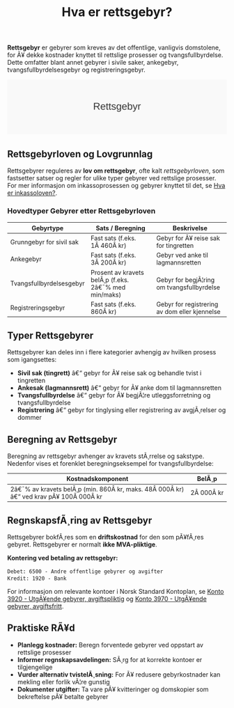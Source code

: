 ﻿---
title: "Hva er rettsgebyr?"
meta_title: "Hva er rettsgebyr?"
meta_description: '**Rettsgebyr** er gebyrer som kreves av det offentlige, vanligvis domstolene, for Ã¥ dekke kostnader knyttet til rettslige prosesser og tvangsfullbyrdelse. Dett...'
slug: rettsgebyr
type: blog
layout: pages/single
---

**Rettsgebyr** er gebyrer som kreves av det offentlige, vanligvis domstolene, for Ã¥ dekke kostnader knyttet til rettslige prosesser og tvangsfullbyrdelse. Dette omfatter blant annet gebyrer i sivile saker, ankegebyr, tvangsfullbyrdelsesgebyr og registreringsgebyr.

![Rettsgebyr](rettsgebyr-image.svg)

## Rettsgebyrloven og Lovgrunnlag

Rettsgebyrer reguleres av **lov om rettsgebyr**, ofte kalt _rettsgebyrloven_, som fastsetter satser og regler for ulike typer gebyrer ved rettslige prosesser. For mer informasjon om inkassoprosessen og gebyrer knyttet til det, se [Hva er inkassoloven?](/blogs/regnskap/hva-er-inkassoloven "Hva er Inkassoloven? Komplett Guide til Norsk Inkassolovgivning og Regler").

### Hovedtyper Gebyrer etter Rettsgebyrloven

| Gebyrtype                       | Sats / Beregning                                 | Beskrivelse                                      |
|---------------------------------|--------------------------------------------------|--------------------------------------------------|
| Grunngebyr for sivil sak        | Fast sats (f.eks. 1Â 460Â kr)                      | Gebyr for Ã¥ reise sak for tingretten             |
| Ankegebyr                       | Fast sats (f.eks. 3Â 200Â kr)                      | Gebyr ved anke til lagmannsretten                |
| Tvangsfullbyrdelsesgebyr        | Prosent av kravets belÃ¸p (f.eks. 2â€¯% med min/maks)| Gebyr for begjÃ¦ring om tvangsfullbyrdelse        |
| Registreringsgebyr              | Fast sats (f.eks. 860Â kr)                        | Gebyr for registrering av dom eller kjennelse    |

## Typer Rettsgebyrer

Rettsgebyrer kan deles inn i flere kategorier avhengig av hvilken prosess som igangsettes:

* **Sivil sak (tingrett)** â€“ gebyr for Ã¥ reise sak og behandle tvist i tingretten
* **Ankesak (lagmannsrett)** â€“ gebyr for Ã¥ anke dom til lagmannsretten
* **Tvangsfullbyrdelse** â€“ gebyr for Ã¥ begjÃ¦re utleggsforretning og tvangsfullbyrdelse
* **Registrering** â€“ gebyr for tinglysing eller registrering av avgjÃ¸relser og dommer

## Beregning av Rettsgebyr

Beregning av rettsgebyr avhenger av kravets stÃ¸rrelse og sakstype. Nedenfor vises et forenklet beregningseksempel for tvangsfullbyrdelse:

| Kostnadskomponent                                             | BelÃ¸p                                                |
|---------------------------------------------------------------|------------------------------------------------------|
| 2â€¯% av kravets belÃ¸p (min. 860Â kr, maks. 48Â 000Â kr) â€“ ved krav pÃ¥ 100Â 000Â kr | 2Â 000Â kr                                           |

## RegnskapsfÃ¸ring av Rettsgebyr

Rettsgebyrer bokfÃ¸res som en **driftskostnad** for den som pÃ¥fÃ¸res gebyret. Rettsgebyrer er normalt **ikke MVA-pliktige**.

**Kontering ved betaling av rettsgebyr:**
```
Debet: 6500 - Andre offentlige gebyrer og avgifter
Kredit: 1920 - Bank
```

For informasjon om relevante kontoer i Norsk Standard Kontoplan, se [Konto 3920 - UtgÃ¥ende gebyrer, avgiftspliktig](/blogs/kontoplan/3920-utgaende-gebyrer-avgiftspliktig "Konto 3920 - UtgÃ¥ende gebyrer, avgiftspliktig") og [Konto 3970 - UtgÃ¥ende gebyrer, avgiftsfritt](/blogs/kontoplan/3970-utgaende-gebyrer-avgiftsfritt "Konto 3970 - UtgÃ¥ende gebyrer, avgiftsfritt").

## Praktiske RÃ¥d

* **Planlegg kostnader:** Beregn forventede gebyrer ved oppstart av rettslige prosesser  
* **Informer regnskapsavdelingen:** SÃ¸rg for at korrekte kontoer er tilgjengelige  
* **Vurder alternativ tvistelÃ¸sning:** For Ã¥ redusere gebyrkostnader kan mekling eller forlik vÃ¦re gunstig  
* **Dokumenter utgifter:** Ta vare pÃ¥ kvitteringer og domskopier som bekreftelse pÃ¥ betalte gebyrer

